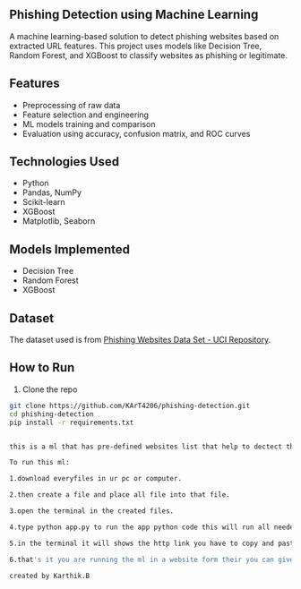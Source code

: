 ##  Phishing Detection using Machine Learning

A machine learning-based solution to detect phishing websites based on extracted URL features. This project uses models like Decision Tree, Random Forest, and XGBoost to classify websites as phishing or legitimate.

##  Features
- Preprocessing of raw data
- Feature selection and engineering
- ML models training and comparison
- Evaluation using accuracy, confusion matrix, and ROC curves

##  Technologies Used
- Python
- Pandas, NumPy
- Scikit-learn
- XGBoost
- Matplotlib, Seaborn

##  Models Implemented
- Decision Tree
- Random Forest
- XGBoost

##  Dataset
The dataset used is from [Phishing Websites Data Set - UCI Repository](https://archive.ics.uci.edu/ml/datasets/phishing+websites).

##  How to Run
1. Clone the repo
```bash
git clone https://github.com/KArT4206/phishing-detection.git
cd phishing-detection
pip install -r requirements.txt


this is a ml that has pre-defined websites list that help to dectect the website is legit or phishing website. basically it is using the pre-listed websites it will compare with the input and give the result according to that input.

To run this ml:

1.download everyfiles in ur pc or computer.

2.then create a file and place all file into that file.

3.open the terminal in the created files.

4.type python app.py to run the app python code this will run all needed code to create a website in a local server.

5.in the terminal it will shows the http link you have to copy and paste in a browser to open the website.

6.that's it you are running the ml in a website form their you can give the url's that you wants to check.

created by Karthik.B


